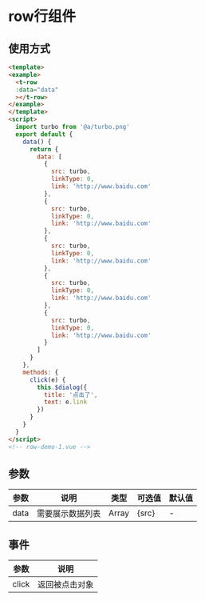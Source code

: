 # row行组件

## 使用方式

```html
<template>
<example>
  <t-row 
  :data="data"
  ></t-row>
</example>
</template>
<script>
  import turbo from '@a/turbo.png'
  export default {
    data() {
      return {
        data: [
          {
            src: turbo,
            linkType: 0,
            link: 'http://www.baidu.com'
          },
          {
            src: turbo,
            linkType: 0,
            link: 'http://www.baidu.com'
          },
          {
            src: turbo,
            linkType: 0,
            link: 'http://www.baidu.com'
          },
          {
            src: turbo,
            linkType: 0,
            link: 'http://www.baidu.com'
          },
          {
            src: turbo,
            linkType: 0,
            link: 'http://www.baidu.com'
          }
        ]
      }
    },
    methods: {
      click(e) {
        this.$dialog({
          title: '点击了',
          text: e.link
        })
      }
    }
  } 
</script>
<!-- row-demo-1.vue -->
```


## 参数
  | 参数      | 说明    | 类型      | 可选值       | 默认值   |
  |---------- |-------- |---------- |-------------  |-------- |
  | data     | 需要展示数据列表   | Array  |   {src}   |   -   |

## 事件
  | 参数      | 说明    |
  |---------- |-------- |
  | click     | 返回被点击对象   |

